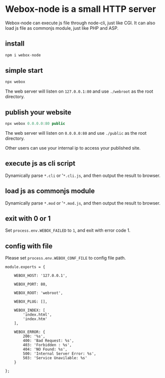 # Webox-node is a small HTTP server

Webox-node can execute js file through node-cli, just like CGI. It can also load js file as commonjs module, just like PHP and ASP.

## install

```js
npm i webox-node
```

## simple start

```js
npx webox
```

The web server will listen on `127.0.0.1:80` and use `./webroot` as the root directory.

## publish your website

```js
npx webox 0.0.0.0:80 public
```

The web server will listen on `0.0.0.0:80` and use `./public` as the root directory.

Other users can use your internal ip to access your published site.

## execute js as cli script

Dynamically parse `*.cli` or '`*.cli.js`, and then output the result to browser.

## load js as commonjs module

Dynamically parse `*.mod` or '`*.mod.js`, and then output the result to browser.

## exit with 0 or 1

Set `process.env.WEBOX_FAILED` to `1`, and exit with error code 1.

## config with file

Please set `process.env.WEBOX_CONF_FILE` to config file path.

```
module.exports = {

    WEBOX_HOST: '127.0.0.1',

    WEBOX_PORT: 80,

    WEBOX_ROOT: 'webroot',

    WEBOX_PLUG: [],

    WEBOX_INDEX: [
        'index.html',
        'index.htm'
    ],

    WEBOX_ERROR: {
        200: '%s',
        400: 'Bad Request: %s',
        403: 'Forbidden : %s',
        404: 'NO Found: %s',
        500: 'Internal Server Error: %s',
        503: 'Service Unavilable: %s'
    }

};

```
